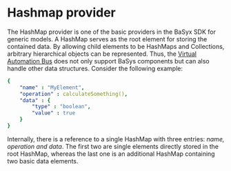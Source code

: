 # Hashmap provider 

The HashMap provider is one of the basic providers in the BaSyx SDK for generic models. A HashMap serves as the root element for storing the contained data. By allowing child elements to be HashMaps and Collections, arbitrary hierarchical objects can be represented. Thus, the [Virtual Automation Bus](../../../vab/index.md) does not only support BaSys components but can also handle other data structures. Consider the following example:

```yaml
{
	"name" : "MyElement",
	"operation" : calculateSomething(),
	"data" : {
		"type" : "boolean",
		"value" : true
	} 
}
```

Internally, there is a reference to a single HashMap with three entries: *name, operation and data*. The first two are single elements directly stored in the root HashMap, whereas the last one is an additional HashMap containing two basic data elements.